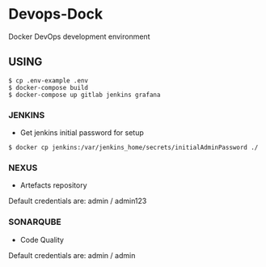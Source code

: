 # Devops-Dock

Docker DevOps development environment

## USING

```
$ cp .env-example .env
$ docker-compose build
$ docker-compose up gitlab jenkins grafana
```

### JENKINS

* Get jenkins initial password for setup

```
$ docker cp jenkins:/var/jenkins_home/secrets/initialAdminPassword ./
```

### NEXUS

* Artefacts repository

Default credentials are: admin / admin123

### SONARQUBE

* Code Quality

Default credentials are: admin / admin
